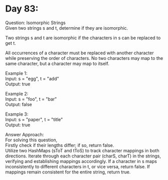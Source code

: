 # Day 83:
Question: Isomorphic Strings<br/>
Given two strings s and t, determine if they are isomorphic.<br/>

Two strings s and t are isomorphic if the characters in s can be replaced to get t.<br/>

All occurrences of a character must be replaced with another character while preserving the order of characters. No two characters may map to the same character, but a character may map to itself.<br/>



Example 1:<br/>
Input: s = "egg", t = "add"<br/>
Output: true<br/>

Example 2:<br/>
Input: s = "foo", t = "bar"<br/>
Output: false<br/>

Example 3:<br/>
Input: s = "paper", t = "title"<br/>
Output: true<br/>


Answer Approach:<br/>
For solving this question,<br/>
Firstly check if their lengths differ; if so, return false. <br/>
Utilize two HashMaps (sToT and tToS) to track character mappings in both directions. Iterate through each character pair (charS, charT) in the strings, verifying and establishing mappings accordingly. If a character in s maps inconsistently to different characters in t, or vice versa, return false. If mappings remain consistent for the entire string, return true. <br/>